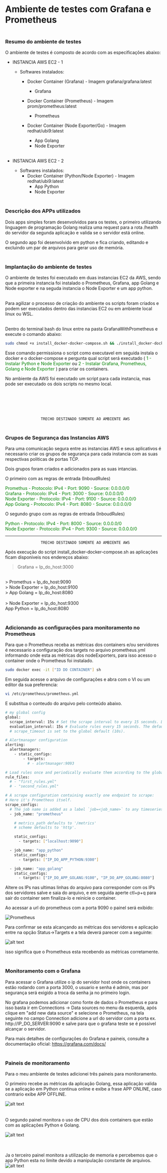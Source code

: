 # Ambiente de testes com Grafana e Prometheus

### <br> Resumo do ambiente de testes 
 

O ambiente de testes é composto de acordo com as especificações abaixo: 

  * INSTANCIA AWS EC2 - 1

    *  Softwares instalados: 
       * Docker Container (Grafana) - Imagem grafana/grafana:latest
         * Grafana 
          
       *  Docker Container (Prometheus) - Imagem prom/prometheus:latest
          * Prometheus

       * Docker Container (Node Exporter/Go) - Imagem redhat/ubi9:latest
         * App Golang 
         * Node Exporter 
<br><br>
*  INSTANCIA AWS EC2 - 2 
    * Softwares instalados:
      * Docker Container (Python/Node Exporter) - Imagem redhat/ubi9:latest
        * App Python
        * Node Exporter
 

### <br> Descrição dos APPs utilizados 

Dois apps simples foram desenvolvidos para os testes, o primeiro utilizando linguagem de programação Golang realiza uma request para a rota /health do servidor da segunda aplicação e valida se o servidor está online. 

O segundo app foi desenvolvido em python e fica criando, editando e excluindo um par de arquivos para gerar uso de memória. 

 ### <br>Implantação do ambiente de testes 
O ambiente de testes foi executado em duas instancias EC2 da AWS, sendo que a primeira instancia foi instalado o Prometheus, Grafana, app Golang e Node exporter e na seguda instancia o Node Exporter e um app python.

<br> Para agilizar o processo de criação do ambiente os scripts foram criados e podem ser executados dentro das instancias EC2 ou em ambiente local linux ou WSL.

<br> Dentro do terminal bash do linux entre na pasta GrafanaWithPrometheus e execute o comando abaixo:

``` bash
sudo chmod +x install_docker-docker-compose.sh && ./install_docker-docker-compose.sh
```

Esse comando permissiona o script como executavel em seguida instala o docker e o docker-compose e pergunta qual script será executado (<span style="color: green;"> 1 - Instalar Python e Node Exporter</span> ou <span style="color: green;">2 - Instalar Grafana, Prometheus, Golang e Node Exporter</span>  ) para criar os containers.

No ambiente da AWS foi executado um script para cada instancia, mas pode ser executado os dois scripts no mesmo local.

<br><br>
--------------------
                    TRECHO DESTINADO SOMENTE AO AMBIENTE AWS

 ### <br> Grupos de Segurança das Instancias AWS
Para uma comunicação segura entre as instancias AWS e seus aplicativos é necessario criar os grupos de segurança para cada instancia com as suas respectivas politicas de portas TCP.

Dois grupos foram criados e adicionados para as suas intancias.

O primeiro com as regras de entrada (InboudRules)

<span style="color: green;"> Promethus - Protocolo: IPv4  - Port: 9090 - Source: 0.0.0.0/0 </span>
<br><span style="color: green;"> Grafana - Protocolo: IPv4  - Port: 3000 - Source: 0.0.0.0/0 </span>
<br><span style="color: green;"> Node Exporter - Protocolo: IPv4  - Port: 9100 - Source: 0.0.0.0/0 </span>
<br><span style="color: green;"> App Golang - Protocolo: IPv4  - Port: 8080 - Source: 0.0.0.0/0 </span>

O segundo grupo com as regras de entrada (InboudRules)

<span style="color: green;"> Python - Protocolo: IPv4  - Port: 8000 - Source: 0.0.0.0/0 </span>
<br><span style="color: green;"> Node Exporter - Protocolo: IPv4  - Port: 9300 - Source: 0.0.0.0/0 </span>


--------------------
                    TRECHO DESTINADO SOMENTE AO AMBIENTE AWS

Após execução do script install_docker-docker-compose.sh as aplicações ficam disponiveis nos endereços abaixo:
 > Grafana = Ip_do_host:3000
 <br>
 > Promethus = Ip_do_host:9090
 <br>
 > Node Exporter = Ip_do_host:9100
 <br>
 > App Golang = Ip_do_host:8080
 <br><br>
 > Node Exporter = Ip_do_host:9300
 <br>
 App Python = Ip_do_host:8080
 
### <br> Adicionando as configurações para monitoramento no Prometheus

Para que o Prometheus receba as métricas dos containers e/ou servidores é necessario a configuração dos targets no arquivo prometheus.yml informando onde esta as métricas dos nodeExporters, para isso acesso o container onde o Prometheus foi instalado.

``` bash
sudo docker exec -it ["ID DO CONTAINER"] sh
```

Em seguida acesse o arquivo de configurações e abra com o VI ou um editor da sua preferencia:

``` bash
vi /etc/prometheus/prometheus.yml
```

E substitua o conteudo do arquivo pelo conteúdo abaixo.

``` bash
# my global config
global:
  scrape_interval: 15s # Set the scrape interval to every 15 seconds. Default is every 1 minute.
  evaluation_interval: 15s # Evaluate rules every 15 seconds. The default is every 1 minute.
  # scrape_timeout is set to the global default (10s).

# Alertmanager configuration
alerting:
  alertmanagers:
    - static_configs:
        - targets:
          # - alertmanager:9093

# Load rules once and periodically evaluate them according to the global 'evaluation_interval'.
rule_files:
  # - "first_rules.yml"
  # - "second_rules.yml"

# A scrape configuration containing exactly one endpoint to scrape:
# Here it's Prometheus itself.
scrape_configs:
  # The job name is added as a label `job=<job_name>` to any timeseries scraped from this config.
  - job_name: "prometheus"

    # metrics_path defaults to '/metrics'
    # scheme defaults to 'http'.

    static_configs:
      - targets: ["localhost:9090"]

  - job_name: "app_python"
    static_configs:
      - targets: ["IP_DO_APP_PYTHON:9300"]

  - job_name: "app_golang"
    static_configs:
      - targets: ["IP_DO_APP_GOLANG:9100", "IP_DO_APP_GOLANG:8080"]
```

Altere os IPs nas ultimas linhas do arquivo para corresponder com os IPs dos servidores salve e saia do arquivo, e em seguida aperte ctl+p+q para sair do container sem finaliza-lo e reinicie o container.

Ao acessar a url do prometheus com a porta 9090 o painel será exibido:

![Prometheus](images/image.png)

Para confirmar se esta alcançando as métricas dos servidores e aplicação entre na opção Status->Targets e a tela deverá parecer com a seguinte:

![alt text](images/image-1.png)

isso significa que o Prometheus esta recebendo as métricas corretamente.

### <br> Monitoramento com o Grafana

Para acessar o Grafana utilize o ip do servidor host onde os containers estão rodando com a porta 3000, o usuario e senha é admin, mas por segurança será exigido a troca da senha ja no primeiro login.

No grafana podemos adicionar como fonte de dados o Prometheus e para isso basta ir em Connections -> Data sources no menu da esquerda, após clique em "add new data source" e selecione o Prometheus, na tela seguinte no campo Connection adicione a url do servidor com a porta ex. http://IP_DO_SERVER:9090 e salve para que o grafana teste se é possivel alcançar o servidor.

Para mais detalhes de configurações do Grafana e paineis, consulte a documentação oficial: https://grafana.com/docs/


### <br> Paineis de monitoramento

Para o meu ambiente de testes adicionei três paineis para monitoramento.

O primeiro recebe as métricas da aplicação Golang, essa aplicação valida se a aplicação em Python continua online e exibe a frase APP ONLINE, caso contrario exibe APP OFFLINE.

![alt text](images/image-2.png)
<br><br><br>
O segundo painel monitora o uso de CPU dos dois containers que estão com as aplicações Python e Golang.

![alt text](images/image-3.png)
<br><br><br>

Ja o terceiro painel monitora a utilização de memoria e percebemos que o app Python esta no limite devido a manipulação constante de arquivos.
![alt text](images/image-5.png)